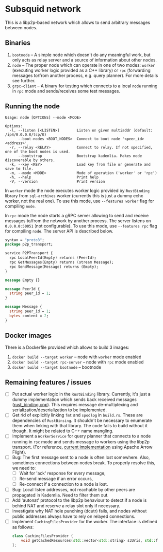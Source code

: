 # Subsquid network

This is a libp2p-based network which allows to send arbitrary messages between nodes.

## Binaries
1. `bootnode` – A simple node which doesn't do any meaningful work, but only acts as relay server and a source of information about other nodes.
2. `node` – The proper node which can operate in one of two modes: `worker` (executing worker logic provided as a C++ library) or `rpc` (forwarding messages to/from another process, e.g. query planner). For more details see further.
3. `grpc-client` – A binary for testing which connects to a local `node` running in `rpc` mode and sends/receives some test messages.

## Running the node

```
Usage: node [OPTIONS] --mode <MODE>

Options:
  -l, --listen [<LISTEN>]        Listen on given multiaddr (default: /ip4/0.0.0.0/tcp/0)
      --boot-nodes <BOOT_NODES>  Connect to boot node '<peer_id> <address>'.
  -r, --relay <RELAY>            Connect to relay. If not specified, one of the boot nodes is used.
      --bootstrap                Bootstrap kademlia. Makes node discoverable by others.
  -k, --key <KEY>                Load key from file or generate and save to file.
  -m, --mode <MODE>              Mode of operation ('worker' or 'rpc')
  -h, --help                     Print help
  -V, --version                  Print version
```

In `worker` mode the node executes worker logic provided by `RustBinding` library from `sql-archives` worker (currently this is just a dummy echo worker, not the real one). To use this mode, use `--features worker` flag for compiling `node`.

In `rpc` mode the node starts a gRPC server allowing to send and receive messages to/from the network by another process. The server listens on `0.0.0.0:50051` (not configurable). To use this mode, use `--features rpc` flag for compiling `node`. The server API is described below.
```protobuf
syntax = "proto3";
package p2p_transport;

service P2PTransport {
  rpc LocalPeerId(Empty) returns (PeerId);
  rpc GetMessages(Empty) returns (stream Message);
  rpc SendMessage(Message) returns (Empty);
}

message Empty {}

message PeerId {
  string peer_id = 1;
}

message Message {
  string peer_id = 1;
  bytes content = 2;
}
```

## Docker images
There is a Dockerfile provided which allows to build 3 images:
1. `docker build --target worker` – node with `worker` mode enabled
2. `docker build --target rpc-server` – node with `rpc` mode enabled
3. `docker build --target bootnode` – bootnode

## Remaining features / issues

* [ ] Put actual worker logic in the `RustBinding` library. Currently, it's just a dummy implementation which sends back received messages ([rust_binding.cpp](https://github.com/subsquid/sql-archives/blob/wiezzel/test-worker/worker/src/rust_binding.cpp)). This requires message de-multiplexing and serialization/deserialization to be implemented.
* [ ] Get rid of explicitly linking `fmt` and `spodlog` in `build.rs`. These are dependencies of `RustBinsing`. It shouldn't be necessary to enumerate them when linking with that library. The code fails to build without it though. It might be related to C++ name mangling.
* [ ] Implement a `WorkerService` for query planner that connects to a node running in `rpc` mode and sends message to workers using the libp2p transport. (For reference, [current implementation](https://github.com/subsquid/sql-archives/blob/main/src/main/java/io/subsquid/sql/exec/FlightWorkerService.java) using Apache Arrow Flight).
* [ ] Bug: The first message sent to a node is often lost somewhere. Also, sometimes connections between nodes break. To properly resolve this, we need to:
  * [ ] Wait for 'ack' response for every message,
  * [ ] Re-send message if an error occurs,
  * [ ] Re-connect if a connection to a node is lost.
* [ ] Bug: Local listen addresses, not reachable by other peers are propagated in Kademlia. Need to filter them out.
* [ ] Add 'autonat' protocol to the libp2p behaviour to detect if a node is behind NAT and reserve a relay slot only if necessary.
* [ ] Investigate why NAT hole punching (dcutr) fails, and nodes without public addresses always have to rely on relayed connections.
* [ ] Implement `CachingFilesProvider` for the worker. The interface is defined as follows:
    ```c++
    class CachingFilesProvider {
        void getCachedResources(std::vector<std::string> s3Uris, std::function<void(const Result<std::string>&)> readyCallback);
    };
    ```
